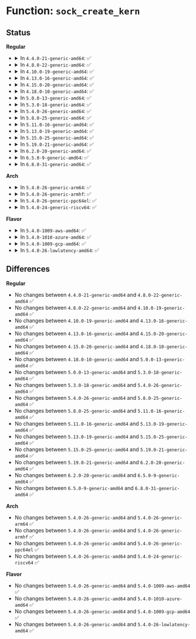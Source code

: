 # Function: <code>sock_create_kern</code>

## Status
<b>Regular</b>
<ul>
<li>
<details>
<summary>In <code>4.4.0-21-generic-amd64</code>: ✅</summary>

```c
int sock_create_kern(struct net * net, int family, int type, int protocol, struct socket * * res)
```

```json
{
  "name": "sock_create_kern",
  "collision_type": "Unique Global",
  "inline_type": "No",
  "funcs": [
    {
      "addr": 18446744071586173792,
      "name": "sock_create_kern",
      "external": true,
      "loc": "net/socket.c:1207",
      "file": "net/socket.c",
      "inline": "seen, unknown",
      "caller_inline": [],
      "caller_func": [
        "net/ipv4/af_inet.c:inet_ctl_sock_create"
      ]
    }
  ],
  "symbols": [
    {
      "addr": 18446744071586173792,
      "name": "sock_create_kern",
      "section": ".text",
      "bind": "STB_GLOBAL",
      "size": 22
    }
  ]
}
```
</details>
</li>
<li>
<details>
<summary>In <code>4.8.0-22-generic-amd64</code>: ✅</summary>

```c
int sock_create_kern(struct net * net, int family, int type, int protocol, struct socket * * res)
```

```json
{
  "name": "sock_create_kern",
  "collision_type": "Unique Global",
  "inline_type": "No",
  "funcs": [
    {
      "addr": 18446744071586594448,
      "name": "sock_create_kern",
      "external": true,
      "loc": "net/socket.c:1200",
      "file": "net/socket.c",
      "inline": "seen, unknown",
      "caller_inline": [],
      "caller_func": [
        "net/ipv4/af_inet.c:inet_ctl_sock_create"
      ]
    }
  ],
  "symbols": [
    {
      "addr": 18446744071586594448,
      "name": "sock_create_kern",
      "section": ".text",
      "bind": "STB_GLOBAL",
      "size": 22
    }
  ]
}
```
</details>
</li>
<li>
<details>
<summary>In <code>4.10.0-19-generic-amd64</code>: ✅</summary>

```c
int sock_create_kern(struct net * net, int family, int type, int protocol, struct socket * * res)
```

```json
{
  "name": "sock_create_kern",
  "collision_type": "Unique Global",
  "inline_type": "No",
  "funcs": [
    {
      "addr": 18446744071586778816,
      "name": "sock_create_kern",
      "external": true,
      "loc": "net/socket.c:1243",
      "file": "net/socket.c",
      "inline": "seen, unknown",
      "caller_inline": [],
      "caller_func": [
        "net/ipv4/af_inet.c:inet_ctl_sock_create"
      ]
    }
  ],
  "symbols": [
    {
      "addr": 18446744071586778816,
      "name": "sock_create_kern",
      "section": ".text",
      "bind": "STB_GLOBAL",
      "size": 22
    }
  ]
}
```
</details>
</li>
<li>
<details>
<summary>In <code>4.13.0-16-generic-amd64</code>: ✅</summary>

```c
int sock_create_kern(struct net * net, int family, int type, int protocol, struct socket * * res)
```

```json
{
  "name": "sock_create_kern",
  "collision_type": "Unique Global",
  "inline_type": "No",
  "funcs": [
    {
      "addr": 18446744071586899936,
      "name": "sock_create_kern",
      "external": true,
      "loc": "net/socket.c:1292",
      "file": "net/socket.c",
      "inline": "seen, unknown",
      "caller_inline": [],
      "caller_func": [
        "net/ipv4/af_inet.c:inet_ctl_sock_create"
      ]
    }
  ],
  "symbols": [
    {
      "addr": 18446744071586899936,
      "name": "sock_create_kern",
      "section": ".text",
      "bind": "STB_GLOBAL",
      "size": 22
    }
  ]
}
```
</details>
</li>
<li>
<details>
<summary>In <code>4.15.0-20-generic-amd64</code>: ✅</summary>

```c
int sock_create_kern(struct net * net, int family, int type, int protocol, struct socket * * res)
```

```json
{
  "name": "sock_create_kern",
  "collision_type": "Unique Global",
  "inline_type": "No",
  "funcs": [
    {
      "addr": 18446744071587391664,
      "name": "sock_create_kern",
      "external": true,
      "loc": "net/socket.c:1311",
      "file": "net/socket.c",
      "inline": "seen, unknown",
      "caller_inline": [],
      "caller_func": [
        "net/ipv4/af_inet.c:inet_ctl_sock_create"
      ]
    }
  ],
  "symbols": [
    {
      "addr": 18446744071587391664,
      "name": "sock_create_kern",
      "section": ".text",
      "bind": "STB_GLOBAL",
      "size": 22
    }
  ]
}
```
</details>
</li>
<li>
<details>
<summary>In <code>4.18.0-10-generic-amd64</code>: ✅</summary>

```c
int sock_create_kern(struct net * net, int family, int type, int protocol, struct socket * * res)
```

```json
{
  "name": "sock_create_kern",
  "collision_type": "Unique Global",
  "inline_type": "No",
  "funcs": [
    {
      "addr": 18446744071587692448,
      "name": "sock_create_kern",
      "external": true,
      "loc": "net/socket.c:1333",
      "file": "net/socket.c",
      "inline": "seen, unknown",
      "caller_inline": [],
      "caller_func": [
        "net/ipv4/af_inet.c:inet_ctl_sock_create"
      ]
    }
  ],
  "symbols": [
    {
      "addr": 18446744071587692448,
      "name": "sock_create_kern",
      "section": ".text",
      "bind": "STB_GLOBAL",
      "size": 22
    }
  ]
}
```
</details>
</li>
<li>
<details>
<summary>In <code>5.0.0-13-generic-amd64</code>: ✅</summary>

```c
int sock_create_kern(struct net * net, int family, int type, int protocol, struct socket * * res)
```

```json
{
  "name": "sock_create_kern",
  "collision_type": "Unique Global",
  "inline_type": "No",
  "funcs": [
    {
      "addr": 18446744071587826544,
      "name": "sock_create_kern",
      "external": true,
      "loc": "net/socket.c:1320",
      "file": "net/socket.c",
      "inline": "seen, unknown",
      "caller_inline": [],
      "caller_func": [
        "net/ipv4/af_inet.c:inet_ctl_sock_create"
      ]
    }
  ],
  "symbols": [
    {
      "addr": 18446744071587826544,
      "name": "sock_create_kern",
      "section": ".text",
      "bind": "STB_GLOBAL",
      "size": 22
    }
  ]
}
```
</details>
</li>
<li>
<details>
<summary>In <code>5.3.0-18-generic-amd64</code>: ✅</summary>

```c
int sock_create_kern(struct net * net, int family, int type, int protocol, struct socket * * res)
```

```json
{
  "name": "sock_create_kern",
  "collision_type": "Unique Global",
  "inline_type": "No",
  "funcs": [
    {
      "addr": 18446744071588129408,
      "name": "sock_create_kern",
      "external": true,
      "loc": "net/socket.c:1485",
      "file": "net/socket.c",
      "inline": "seen, unknown",
      "caller_inline": [],
      "caller_func": [
        "fs/io_uring.c:io_uring_create",
        "net/ipv4/af_inet.c:inet_ctl_sock_create"
      ]
    }
  ],
  "symbols": [
    {
      "addr": 18446744071588129408,
      "name": "sock_create_kern",
      "section": ".text",
      "bind": "STB_GLOBAL",
      "size": 22
    }
  ]
}
```
</details>
</li>
<li>
<details>
<summary>In <code>5.4.0-26-generic-amd64</code>: ✅</summary>

```c
int sock_create_kern(struct net * net, int family, int type, int protocol, struct socket * * res)
```

```json
{
  "name": "sock_create_kern",
  "collision_type": "Unique Global",
  "inline_type": "No",
  "funcs": [
    {
      "addr": 18446744071588334544,
      "name": "sock_create_kern",
      "external": true,
      "loc": "net/socket.c:1485",
      "file": "net/socket.c",
      "inline": "seen, unknown",
      "caller_inline": [],
      "caller_func": [
        "fs/io_uring.c:io_uring_create",
        "net/ipv4/af_inet.c:inet_ctl_sock_create"
      ]
    }
  ],
  "symbols": [
    {
      "addr": 18446744071588334544,
      "name": "sock_create_kern",
      "section": ".text",
      "bind": "STB_GLOBAL",
      "size": 22
    }
  ]
}
```
</details>
</li>
<li>
<details>
<summary>In <code>5.8.0-25-generic-amd64</code>: ✅</summary>

```c
int sock_create_kern(struct net * net, int family, int type, int protocol, struct socket * * res)
```

```json
{
  "name": "sock_create_kern",
  "collision_type": "Unique Global",
  "inline_type": "No",
  "funcs": [
    {
      "addr": 18446744071589194048,
      "name": "sock_create_kern",
      "external": true,
      "loc": "net/socket.c:1495",
      "file": "net/socket.c",
      "inline": "seen, unknown",
      "caller_inline": [],
      "caller_func": [
        "fs/io_uring.c:io_uring_create",
        "net/ipv4/af_inet.c:inet_ctl_sock_create",
        "net/mptcp/subflow.c:mptcp_subflow_create_socket"
      ]
    }
  ],
  "symbols": [
    {
      "addr": 18446744071589194048,
      "name": "sock_create_kern",
      "section": ".text",
      "bind": "STB_GLOBAL",
      "size": 22
    }
  ]
}
```
</details>
</li>
<li>
<details>
<summary>In <code>5.11.0-16-generic-amd64</code>: ✅</summary>

```c
int sock_create_kern(struct net * net, int family, int type, int protocol, struct socket * * res)
```

```json
{
  "name": "sock_create_kern",
  "collision_type": "Unique Global",
  "inline_type": "No",
  "funcs": [
    {
      "addr": 18446744071589192576,
      "name": "sock_create_kern",
      "external": true,
      "loc": "net/socket.c:1473",
      "file": "net/socket.c",
      "inline": "seen, unknown",
      "caller_inline": [],
      "caller_func": [
        "fs/io_uring.c:io_uring_create",
        "net/ipv4/af_inet.c:inet_ctl_sock_create",
        "net/mptcp/subflow.c:mptcp_subflow_create_socket"
      ]
    }
  ],
  "symbols": [
    {
      "addr": 18446744071589192576,
      "name": "sock_create_kern",
      "section": ".text",
      "bind": "STB_GLOBAL",
      "size": 22
    }
  ]
}
```
</details>
</li>
<li>
<details>
<summary>In <code>5.13.0-19-generic-amd64</code>: ✅</summary>

```c
int sock_create_kern(struct net * net, int family, int type, int protocol, struct socket * * res)
```

```json
{
  "name": "sock_create_kern",
  "collision_type": "Unique Global",
  "inline_type": "No",
  "funcs": [
    {
      "addr": 18446744071589086096,
      "name": "sock_create_kern",
      "external": true,
      "loc": "net/socket.c:1464",
      "file": "net/socket.c",
      "inline": "seen, unknown",
      "caller_inline": [],
      "caller_func": [
        "fs/io_uring.c:io_uring_create",
        "net/ipv4/af_inet.c:inet_ctl_sock_create",
        "net/mptcp/subflow.c:mptcp_subflow_create_socket",
        "net/mptcp/pm_netlink.c:mptcp_pm_nl_create_listen_socket"
      ]
    }
  ],
  "symbols": [
    {
      "addr": 18446744071589086096,
      "name": "sock_create_kern",
      "section": ".text",
      "bind": "STB_GLOBAL",
      "size": 22
    }
  ]
}
```
</details>
</li>
<li>
<details>
<summary>In <code>5.15.0-25-generic-amd64</code>: ✅</summary>

```c
int sock_create_kern(struct net * net, int family, int type, int protocol, struct socket * * res)
```

```json
{
  "name": "sock_create_kern",
  "collision_type": "Unique Global",
  "inline_type": "No",
  "funcs": [
    {
      "addr": 18446744071589804528,
      "name": "sock_create_kern",
      "external": true,
      "loc": "net/socket.c:1534",
      "file": "net/socket.c",
      "inline": "seen, unknown",
      "caller_inline": [],
      "caller_func": [
        "fs/io_uring.c:io_uring_create",
        "net/ipv4/af_inet.c:inet_ctl_sock_create",
        "net/mptcp/subflow.c:mptcp_subflow_create_socket",
        "net/mptcp/pm_netlink.c:mptcp_pm_nl_create_listen_socket"
      ]
    }
  ],
  "symbols": [
    {
      "addr": 18446744071589804528,
      "name": "sock_create_kern",
      "section": ".text",
      "bind": "STB_GLOBAL",
      "size": 22
    }
  ]
}
```
</details>
</li>
<li>
<details>
<summary>In <code>5.19.0-21-generic-amd64</code>: ✅</summary>

```c
int sock_create_kern(struct net * net, int family, int type, int protocol, struct socket * * res)
```

```json
{
  "name": "sock_create_kern",
  "collision_type": "Unique Global",
  "inline_type": "No",
  "funcs": [
    {
      "addr": 18446744071591323584,
      "name": "sock_create_kern",
      "external": true,
      "loc": "net/socket.c:1582",
      "file": "net/socket.c",
      "inline": "seen, unknown",
      "caller_inline": [],
      "caller_func": [
        "io_uring/io_uring.c:io_uring_create",
        "net/ipv4/af_inet.c:inet_ctl_sock_create",
        "net/mptcp/subflow.c:mptcp_subflow_create_socket",
        "net/mptcp/pm_netlink.c:mptcp_pm_nl_create_listen_socket"
      ]
    }
  ],
  "symbols": [
    {
      "addr": 18446744071591323584,
      "name": "sock_create_kern",
      "section": ".text",
      "bind": "STB_GLOBAL",
      "size": 40
    }
  ]
}
```
</details>
</li>
<li>
<details>
<summary>In <code>6.2.0-20-generic-amd64</code>: ✅</summary>

```c
int sock_create_kern(struct net * net, int family, int type, int protocol, struct socket * * res)
```

```json
{
  "name": "sock_create_kern",
  "collision_type": "Unique Global",
  "inline_type": "No",
  "funcs": [
    {
      "addr": 18446744071593077824,
      "name": "sock_create_kern",
      "external": true,
      "loc": "net/socket.c:1587",
      "file": "net/socket.c",
      "inline": "seen, unknown",
      "caller_inline": [],
      "caller_func": [
        "io_uring/io_uring.c:io_uring_create",
        "net/ipv4/af_inet.c:inet_ctl_sock_create",
        "net/mptcp/subflow.c:mptcp_subflow_create_socket",
        "net/mptcp/pm_netlink.c:mptcp_pm_nl_create_listen_socket"
      ]
    }
  ],
  "symbols": [
    {
      "addr": 18446744071593077824,
      "name": "sock_create_kern",
      "section": ".text",
      "bind": "STB_GLOBAL",
      "size": 40
    }
  ]
}
```
</details>
</li>
<li>
<details>
<summary>In <code>6.5.0-9-generic-amd64</code>: ✅</summary>

```c
int sock_create_kern(struct net * net, int family, int type, int protocol, struct socket * * res)
```

```json
{
  "name": "sock_create_kern",
  "collision_type": "Unique Global",
  "inline_type": "No",
  "funcs": [
    {
      "addr": 18446744071593529264,
      "name": "sock_create_kern",
      "external": true,
      "loc": "net/socket.c:1616",
      "file": "net/socket.c",
      "inline": "seen, unknown",
      "caller_inline": [],
      "caller_func": [
        "io_uring/io_uring.c:io_uring_create",
        "net/ipv4/af_inet.c:inet_ctl_sock_create",
        "net/mptcp/subflow.c:mptcp_subflow_create_socket",
        "net/mptcp/pm_netlink.c:mptcp_pm_nl_create_listen_socket"
      ]
    }
  ],
  "symbols": [
    {
      "addr": 18446744071593529264,
      "name": "sock_create_kern",
      "section": ".text",
      "bind": "STB_GLOBAL",
      "size": 40
    }
  ]
}
```
</details>
</li>
<li>
<details>
<summary>In <code>6.8.0-31-generic-amd64</code>: ✅</summary>

```c
int sock_create_kern(struct net * net, int family, int type, int protocol, struct socket * * res)
```

```json
{
  "name": "sock_create_kern",
  "collision_type": "Unique Global",
  "inline_type": "No",
  "funcs": [
    {
      "addr": 18446744071594301104,
      "name": "sock_create_kern",
      "external": true,
      "loc": "net/socket.c:1638",
      "file": "net/socket.c",
      "inline": "seen, unknown",
      "caller_inline": [],
      "caller_func": [
        "net/ipv4/af_inet.c:inet_ctl_sock_create",
        "net/mptcp/subflow.c:mptcp_subflow_create_socket",
        "net/mptcp/pm_netlink.c:mptcp_pm_nl_create_listen_socket"
      ]
    }
  ],
  "symbols": [
    {
      "addr": 18446744071594301104,
      "name": "sock_create_kern",
      "section": ".text",
      "bind": "STB_GLOBAL",
      "size": 40
    }
  ]
}
```
</details>
</li>
</ul>
<b>Arch</b>
<ul>
<li>
<details>
<summary>In <code>5.4.0-26-generic-arm64</code>: ✅</summary>

```c
int sock_create_kern(struct net * net, int family, int type, int protocol, struct socket * * res)
```

```json
{
  "name": "sock_create_kern",
  "collision_type": "Unique Global",
  "inline_type": "No",
  "funcs": [
    {
      "addr": 18446603336501828240,
      "name": "sock_create_kern",
      "external": true,
      "loc": "net/socket.c:1485",
      "file": "net/socket.c",
      "inline": "seen, unknown",
      "caller_inline": [],
      "caller_func": [
        "fs/io_uring.c:io_uring_create",
        "net/ipv4/af_inet.c:inet_ctl_sock_create"
      ]
    }
  ],
  "symbols": [
    {
      "addr": 18446603336501828240,
      "name": "sock_create_kern",
      "section": ".text",
      "bind": "STB_GLOBAL",
      "size": 96
    }
  ]
}
```
</details>
</li>
<li>
<details>
<summary>In <code>5.4.0-26-generic-armhf</code>: ✅</summary>

```c
int sock_create_kern(struct net * net, int family, int type, int protocol, struct socket * * res)
```

```json
{
  "name": "sock_create_kern",
  "collision_type": "Unique Global",
  "inline_type": "No",
  "funcs": [
    {
      "addr": 3234609940,
      "name": "sock_create_kern",
      "external": true,
      "loc": "net/socket.c:1485",
      "file": "net/socket.c",
      "inline": "seen, unknown",
      "caller_inline": [],
      "caller_func": [
        "fs/io_uring.c:io_uring_create",
        "net/ipv4/af_inet.c:inet_ctl_sock_create"
      ]
    }
  ],
  "symbols": [
    {
      "addr": 3234609940,
      "name": "sock_create_kern",
      "section": ".text",
      "bind": "STB_GLOBAL",
      "size": 48
    }
  ]
}
```
</details>
</li>
<li>
<details>
<summary>In <code>5.4.0-26-generic-ppc64el</code>: ✅</summary>

```c
int sock_create_kern(struct net * net, int family, int type, int protocol, struct socket * * res)
```

```json
{
  "name": "sock_create_kern",
  "collision_type": "Unique Global",
  "inline_type": "No",
  "funcs": [
    {
      "addr": 13835058055295230512,
      "name": "sock_create_kern",
      "external": true,
      "loc": "net/socket.c:1485",
      "file": "net/socket.c",
      "inline": "seen, unknown",
      "caller_inline": [],
      "caller_func": [
        "fs/io_uring.c:io_uring_create",
        "net/ipv4/af_inet.c:inet_ctl_sock_create"
      ]
    }
  ],
  "symbols": [
    {
      "addr": 13835058055295230512,
      "name": "sock_create_kern",
      "section": ".text",
      "bind": "STB_GLOBAL",
      "size": 24
    }
  ]
}
```
</details>
</li>
<li>
<details>
<summary>In <code>5.4.0-24-generic-riscv64</code>: ✅</summary>

```c
int sock_create_kern(struct net * net, int family, int type, int protocol, struct socket * * res)
```

```json
{
  "name": "sock_create_kern",
  "collision_type": "Unique Global",
  "inline_type": "No",
  "funcs": [
    {
      "addr": 18446743936278174626,
      "name": "sock_create_kern",
      "external": true,
      "loc": "net/socket.c:1485",
      "file": "net/socket.c",
      "inline": "seen, unknown",
      "caller_inline": [],
      "caller_func": [
        "fs/io_uring.c:io_uring_create",
        "net/ipv4/af_inet.c:inet_ctl_sock_create"
      ]
    }
  ],
  "symbols": [
    {
      "addr": 18446743936278174626,
      "name": "sock_create_kern",
      "section": ".text",
      "bind": "STB_GLOBAL",
      "size": 76
    }
  ]
}
```
</details>
</li>
</ul>
<b>Flavor</b>
<ul>
<li>
<details>
<summary>In <code>5.4.0-1009-aws-amd64</code>: ✅</summary>

```c
int sock_create_kern(struct net * net, int family, int type, int protocol, struct socket * * res)
```

```json
{
  "name": "sock_create_kern",
  "collision_type": "Unique Global",
  "inline_type": "No",
  "funcs": [
    {
      "addr": 18446744071587941328,
      "name": "sock_create_kern",
      "external": true,
      "loc": "net/socket.c:1485",
      "file": "net/socket.c",
      "inline": "seen, unknown",
      "caller_inline": [],
      "caller_func": [
        "fs/io_uring.c:io_uring_create",
        "net/ipv4/af_inet.c:inet_ctl_sock_create"
      ]
    }
  ],
  "symbols": [
    {
      "addr": 18446744071587941328,
      "name": "sock_create_kern",
      "section": ".text",
      "bind": "STB_GLOBAL",
      "size": 22
    }
  ]
}
```
</details>
</li>
<li>
<details>
<summary>In <code>5.4.0-1010-azure-amd64</code>: ✅</summary>

```c
int sock_create_kern(struct net * net, int family, int type, int protocol, struct socket * * res)
```

```json
{
  "name": "sock_create_kern",
  "collision_type": "Unique Global",
  "inline_type": "No",
  "funcs": [
    {
      "addr": 18446744071587654432,
      "name": "sock_create_kern",
      "external": true,
      "loc": "net/socket.c:1485",
      "file": "net/socket.c",
      "inline": "seen, unknown",
      "caller_inline": [],
      "caller_func": [
        "fs/io_uring.c:io_uring_create",
        "net/ipv4/af_inet.c:inet_ctl_sock_create",
        "net/ipv4/udp_tunnel.c:udp_sock_create4",
        "net/ipv6/ip6_udp_tunnel.c:udp_sock_create6"
      ]
    }
  ],
  "symbols": [
    {
      "addr": 18446744071587654432,
      "name": "sock_create_kern",
      "section": ".text",
      "bind": "STB_GLOBAL",
      "size": 22
    }
  ]
}
```
</details>
</li>
<li>
<details>
<summary>In <code>5.4.0-1009-gcp-amd64</code>: ✅</summary>

```c
int sock_create_kern(struct net * net, int family, int type, int protocol, struct socket * * res)
```

```json
{
  "name": "sock_create_kern",
  "collision_type": "Unique Global",
  "inline_type": "No",
  "funcs": [
    {
      "addr": 18446744071588273104,
      "name": "sock_create_kern",
      "external": true,
      "loc": "net/socket.c:1485",
      "file": "net/socket.c",
      "inline": "seen, unknown",
      "caller_inline": [],
      "caller_func": [
        "fs/io_uring.c:io_uring_create",
        "net/ipv4/af_inet.c:inet_ctl_sock_create"
      ]
    }
  ],
  "symbols": [
    {
      "addr": 18446744071588273104,
      "name": "sock_create_kern",
      "section": ".text",
      "bind": "STB_GLOBAL",
      "size": 22
    }
  ]
}
```
</details>
</li>
<li>
<details>
<summary>In <code>5.4.0-26-lowlatency-amd64</code>: ✅</summary>

```c
int sock_create_kern(struct net * net, int family, int type, int protocol, struct socket * * res)
```

```json
{
  "name": "sock_create_kern",
  "collision_type": "Unique Global",
  "inline_type": "No",
  "funcs": [
    {
      "addr": 18446744071588408416,
      "name": "sock_create_kern",
      "external": true,
      "loc": "net/socket.c:1485",
      "file": "net/socket.c",
      "inline": "seen, unknown",
      "caller_inline": [],
      "caller_func": [
        "fs/io_uring.c:io_uring_create",
        "net/ipv4/af_inet.c:inet_ctl_sock_create"
      ]
    }
  ],
  "symbols": [
    {
      "addr": 18446744071588408416,
      "name": "sock_create_kern",
      "section": ".text",
      "bind": "STB_GLOBAL",
      "size": 22
    }
  ]
}
```
</details>
</li>
</ul>

## Differences
<b>Regular</b>
<ul>
<li>
No changes between <code>4.4.0-21-generic-amd64</code> and <code>4.8.0-22-generic-amd64</code> ✅
</li>
<li>
No changes between <code>4.8.0-22-generic-amd64</code> and <code>4.10.0-19-generic-amd64</code> ✅
</li>
<li>
No changes between <code>4.10.0-19-generic-amd64</code> and <code>4.13.0-16-generic-amd64</code> ✅
</li>
<li>
No changes between <code>4.13.0-16-generic-amd64</code> and <code>4.15.0-20-generic-amd64</code> ✅
</li>
<li>
No changes between <code>4.15.0-20-generic-amd64</code> and <code>4.18.0-10-generic-amd64</code> ✅
</li>
<li>
No changes between <code>4.18.0-10-generic-amd64</code> and <code>5.0.0-13-generic-amd64</code> ✅
</li>
<li>
No changes between <code>5.0.0-13-generic-amd64</code> and <code>5.3.0-18-generic-amd64</code> ✅
</li>
<li>
No changes between <code>5.3.0-18-generic-amd64</code> and <code>5.4.0-26-generic-amd64</code> ✅
</li>
<li>
No changes between <code>5.4.0-26-generic-amd64</code> and <code>5.8.0-25-generic-amd64</code> ✅
</li>
<li>
No changes between <code>5.8.0-25-generic-amd64</code> and <code>5.11.0-16-generic-amd64</code> ✅
</li>
<li>
No changes between <code>5.11.0-16-generic-amd64</code> and <code>5.13.0-19-generic-amd64</code> ✅
</li>
<li>
No changes between <code>5.13.0-19-generic-amd64</code> and <code>5.15.0-25-generic-amd64</code> ✅
</li>
<li>
No changes between <code>5.15.0-25-generic-amd64</code> and <code>5.19.0-21-generic-amd64</code> ✅
</li>
<li>
No changes between <code>5.19.0-21-generic-amd64</code> and <code>6.2.0-20-generic-amd64</code> ✅
</li>
<li>
No changes between <code>6.2.0-20-generic-amd64</code> and <code>6.5.0-9-generic-amd64</code> ✅
</li>
<li>
No changes between <code>6.5.0-9-generic-amd64</code> and <code>6.8.0-31-generic-amd64</code> ✅
</li>
</ul>
<b>Arch</b>
<ul>
<li>
No changes between <code>5.4.0-26-generic-amd64</code> and <code>5.4.0-26-generic-arm64</code> ✅
</li>
<li>
No changes between <code>5.4.0-26-generic-amd64</code> and <code>5.4.0-26-generic-armhf</code> ✅
</li>
<li>
No changes between <code>5.4.0-26-generic-amd64</code> and <code>5.4.0-26-generic-ppc64el</code> ✅
</li>
<li>
No changes between <code>5.4.0-26-generic-amd64</code> and <code>5.4.0-24-generic-riscv64</code> ✅
</li>
</ul>
<b>Flavor</b>
<ul>
<li>
No changes between <code>5.4.0-26-generic-amd64</code> and <code>5.4.0-1009-aws-amd64</code> ✅
</li>
<li>
No changes between <code>5.4.0-26-generic-amd64</code> and <code>5.4.0-1010-azure-amd64</code> ✅
</li>
<li>
No changes between <code>5.4.0-26-generic-amd64</code> and <code>5.4.0-1009-gcp-amd64</code> ✅
</li>
<li>
No changes between <code>5.4.0-26-generic-amd64</code> and <code>5.4.0-26-lowlatency-amd64</code> ✅
</li>
</ul>
